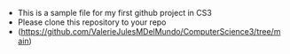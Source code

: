 - This is a sample file for my first github project in CS3
- Please clone this repository to your repo
- (https://github.com/ValerieJulesMDelMundo/ComputerScience3/tree/main)
